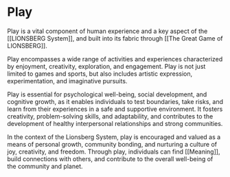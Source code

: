 # Play

Play is a vital component of human experience and a key aspect of the [[LIONSBERG System]], and built into its fabric through [[The Great Game of LIONSBERG]]. 

Play encompasses a wide range of activities and experiences characterized by enjoyment, creativity, exploration, and engagement. Play is not just limited to games and sports, but also includes artistic expression, experimentation, and imaginative pursuits.

Play is essential for psychological well-being, social development, and cognitive growth, as it enables individuals to test boundaries, take risks, and learn from their experiences in a safe and supportive environment. It fosters creativity, problem-solving skills, and adaptability, and contributes to the development of healthy interpersonal relationships and strong communities.

In the context of the Lionsberg System, play is encouraged and valued as a means of personal growth, community bonding, and nurturing a culture of joy, creativity, and freedom. Through play, individuals can find [[Meaning]], build connections with others, and contribute to the overall well-being of the community and planet.